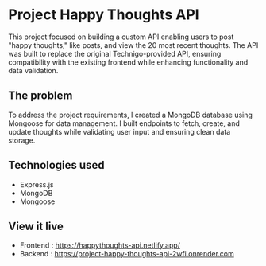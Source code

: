 # Project Happy Thoughts API

This project focused on building a custom API enabling users to post "happy thoughts," like posts, and view the 20 most recent thoughts. The API was built to replace the original Technigo-provided API, ensuring compatibility with the existing frontend while enhancing functionality and data validation.

## The problem

To address the project requirements, I created a MongoDB database using Mongoose for data management. I built endpoints to fetch, create, and update thoughts while validating user input and ensuring clean data storage.

## Technologies used

- Express.js
- MongoDB
- Mongoose

## View it live

- Frontend : https://happythoughts-api.netlify.app/
- Backend : https://project-happy-thoughts-api-2wfi.onrender.com
